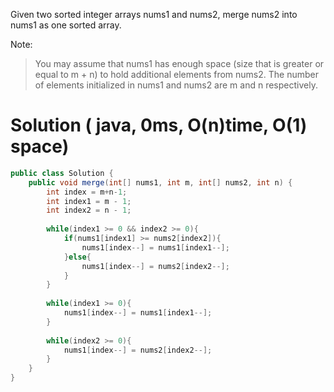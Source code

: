 Given two sorted integer arrays nums1 and nums2, merge nums2 into nums1 as one sorted array.

Note:
>You may assume that nums1 has enough space (size that is greater or equal to m + n) to hold additional elements from nums2. The number of elements initialized in nums1 and nums2 are m and n respectively.

# Solution ( java, 0ms, O(n)time, O(1) space)
```java
public class Solution {
    public void merge(int[] nums1, int m, int[] nums2, int n) {
        int index = m+n-1;
        int index1 = m - 1;
        int index2 = n - 1;
        
        while(index1 >= 0 && index2 >= 0){
            if(nums1[index1] >= nums2[index2]){
                nums1[index--] = nums1[index1--];
            }else{
                nums1[index--] = nums2[index2--];  
            }
        }
        
        while(index1 >= 0){
            nums1[index--] = nums1[index1--];
        }
        
        while(index2 >= 0){
            nums1[index--] = nums2[index2--];
        }
    }
}
```
